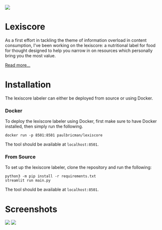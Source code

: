 ![](https://paulbricman.com/assets/img/lexiscore_cover.png)
# Lexiscore

As a first effort in tackling the theme of information overload in content consumption, I've been working on the lexiscore: a nutritional label for food for thought designed to help you narrow in on resources which personally bring you the most value.

[Read more...](https://paulbricman.com/thoughtware/lexiscore)

# Installation

The lexiscore labeler can either be deployed from source or using Docker.

### Docker

To deploy the lexiscore labeler using Docker, first make sure to have Docker installed, then simply run the following.

```
docker run -p 8501:8501 paulbricman/lexiscore 
```

The tool should be available at `localhost:8501`.

### From Source

To set up the lexiscore labeler, clone the repository and run the following:

```
python3 -m pip install -r requirements.txt
streamlit run main.py
```

The tool should be available at `localhost:8501`.

# Screenshots

![](https://paulbricman.com/assets/img/lexiscore_mockup.png)
![](https://paulbricman.com/assets/img/lexiscore_mealprep.png)
